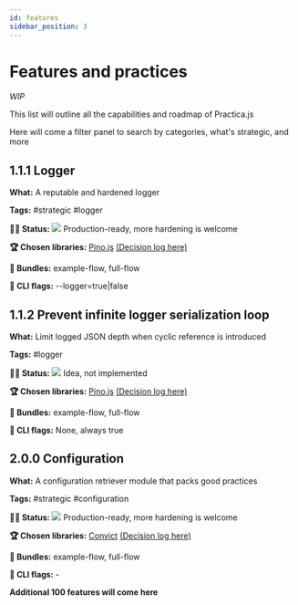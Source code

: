 ```yaml
---
id: features
sidebar_position: 3
---
```


# Features and practices

*WIP*

This list will outline all the capabilities and roadmap of Practica.js

Here will come a filter panel to search by categories, what's strategic, and more

## 1.1.1 Logger

**What:** A reputable and hardened logger

**Tags:** #strategic #logger

**👷🏾 Status:** <img src="/img/full.png"/>  Production-ready, more hardening is welcome

**🏆 Chosen libraries:** [Pino.js](https://github.com/pinojs/pino) [(Decision log here)](https://github.com)

**🎁 Bundles:** example-flow, full-flow

**🏁 CLI flags:** --logger=true|false

## 1.1.2 Prevent infinite logger serialization loop

**What:** Limit logged JSON depth when cyclic reference is introduced

**Tags:** #logger

**👷🏾 Status:** <img src="/img/partial.png"/>  Idea, not implemented

**🏆 Chosen libraries:** [Pino.js](https://github.com/pinojs/pino) [(Decision log here)](https://github.com)

**🎁 Bundles:** example-flow, full-flow

**🏁 CLI flags:** None, always true

## 2.0.0 Configuration

**What:** A configuration retriever module that packs good practices

**Tags:** #strategic #configuration

**👷🏾 Status:** <img src="/img/full.png"/>  Production-ready, more hardening is welcome

**🏆 Chosen libraries:** [Convict](0https://github.com/mozilla/node-convict) [(Decision log here)](./decisions/configuration-library.md)

**🎁 Bundles:** example-flow, full-flow

**🏁 CLI flags:** -

**Additional 100 features will come here**